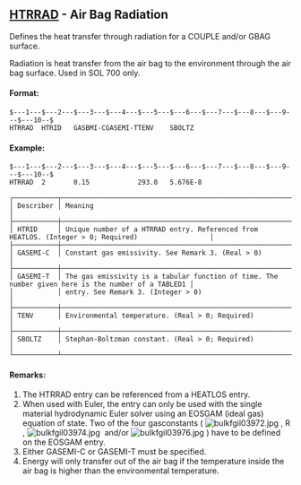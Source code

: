 ## [HTRRAD](https://help.hexagonmi.com/bundle/MSC_Nastran_2022.4/page/Nastran_Combined_Book/qrg/bulkfgil/TOC.HTRRAD.xhtml) - Air Bag Radiation

Defines the heat transfer through radiation for a COUPLE and/or GBAG surface.

Radiation is heat transfer from the air bag to the environment through the air bag surface. Used in SOL 700 only.

#### Format:

```nastran
$---1---$---2---$---3---$---4---$---5---$---6---$---7---$---8---$---9---$---10--$
HTRRAD  HTRID   GASBMI-CGASEMI-TTENV    SBOLTZ                                  
```

#### Example:

```nastran
$---1---$---2---$---3---$---4---$---5---$---6---$---7---$---8---$---9---$---10--$
HTRRAD  2       0.15            293.0   5.676E-8                                
```

```text
┌───────────┬────────────────────────────────────────────────────────────────────────────────────────────────────┐
│ Describer │ Meaning                                                                                            │
├───────────┼────────────────────────────────────────────────────────────────────────────────────────────────────┤
│ HTRID     │ Unique number of a HTRRAD entry. Referenced from HEATLOS. (Integer > 0; Required)                  │
├───────────┼────────────────────────────────────────────────────────────────────────────────────────────────────┤
│ GASEMI-C  │ Constant gas emissivity. See Remark 3. (Real > 0)                                                  │
├───────────┼────────────────────────────────────────────────────────────────────────────────────────────────────┤
│ GASEMI-T  │ The gas emissivity is a tabular function of time. The number given here is the number of a TABLED1 │
│           │ entry. See Remark 3. (Integer > 0)                                                                 │
├───────────┼────────────────────────────────────────────────────────────────────────────────────────────────────┤
│ TENV      │ Environmental temperature. (Real > 0; Required)                                                    │
├───────────┼────────────────────────────────────────────────────────────────────────────────────────────────────┤
│ SBOLTZ    │ Stephan-Boltzman constant. (Real > 0; Required)                                                    │
└───────────┴────────────────────────────────────────────────────────────────────────────────────────────────────┘
```

#### Remarks:

1. The HTRRAD entry can be referenced from a HEATLOS entry.
2. When used with Euler, the entry can only be used with the single material hydrodynamic Euler solver using an EOSGAM (ideal gas) equation of state. Two of the four gasconstants ( ![bulkfgil03972.jpg](https://help-be.hexagonmi.com/bundle/MSC_Nastran_2022.4/page/Nastran_Combined_Book/qrg/bulkfgil/../../../assets/bulkfgil03972.jpg?_LANG=enus) ,  R ,  ![bulkfgil03974.jpg](https://help-be.hexagonmi.com/bundle/MSC_Nastran_2022.4/page/Nastran_Combined_Book/qrg/bulkfgil/../../../assets/bulkfgil03974.jpg?_LANG=enus)  and/or  ![bulkfgil03976.jpg](https://help-be.hexagonmi.com/bundle/MSC_Nastran_2022.4/page/Nastran_Combined_Book/qrg/bulkfgil/../../../assets/bulkfgil03976.jpg?_LANG=enus) ) have to be defined on the EOSGAM entry.
3. Either GASEMI-C or GASEMI-T must be specified.
4. Energy will only transfer out of the air bag if the temperature inside the air bag is higher than the environmental temperature.
